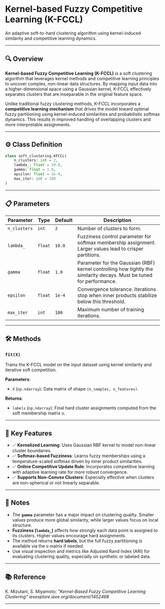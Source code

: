 
# Kernel-based Fuzzy Competitive Learning (K-FCCL)  
An adaptive soft-to-hard clustering algorithm using kernel-induced similarity and competitive learning dynamics.

---

## 🔍 Overview

**Kernel-based Fuzzy Competitive Learning (K-FCCL)** is a soft clustering algorithm that leverages kernel methods and competitive learning principles to uncover complex, non-linear data structures. By mapping input data into a higher-dimensional space using a Gaussian kernel, K-FCCL effectively separates clusters that are inseparable in the original feature space.

Unlike traditional fuzzy clustering methods, K-FCCL incorporates a **competitive learning mechanism** that drives the model toward optimal fuzzy partitioning using kernel-induced similarities and probabilistic softmax dynamics. This results in improved handling of overlapping clusters and more interpretable assignments.

---

## ⚙️ Class Definition

```python
class soft_clustering.KFCCL(
    n_clusters: int = 2,
    lambda_: float = 10.0,
    gamma: float = 1.0,
    epsilon: float = 1e-4,
    max_iter: int = 100
)
```

---

## 📋 Parameters

| Parameter    | Type   | Default | Description                                                                 |
|--------------|--------|---------|-----------------------------------------------------------------------------|
| `n_clusters` | `int`  | `2`     | Number of clusters to form.                                                |
| `lambda_`    | `float`| `10.0`  | Fuzziness control parameter for softmax membership assignment. Larger values lead to crisper partitions. |
| `gamma`      | `float`| `1.0`   | Parameter for the Gaussian (RBF) kernel controlling how tightly the similarity decays. Must be tuned for performance. |
| `epsilon`    | `float`| `1e-4`  | Convergence tolerance. Iterations stop when inner products stabilize below this threshold. |
| `max_iter`   | `int`  | `100`   | Maximum number of training iterations.                                     |

---

## 🛠️ Methods

### `fit(X)`

Trains the K-FCCL model on the input dataset using kernel similarity and iterative soft competition.

**Parameters**:  
- `X` (`np.ndarray`): Data matrix of shape `(n_samples, n_features)`.

**Returns**:  
- `labels` (`np.ndarray`): Final hard cluster assignments computed from the soft membership matrix `U`.

---

## 📌 Key Features

- ✅ **Kernelized Learning**: Uses Gaussian RBF kernel to model non-linear cluster boundaries.
- ✅ **Softmax-based Fuzziness**: Learns fuzzy memberships using a temperature-scaled softmax driven by inner product similarities.
- ✅ **Online Competitive Update Rule**: Incorporates competitive learning with adaptive learning rate for more robust convergence.
- ✅ **Supports Non-Convex Clusters**: Especially effective when clusters are non-spherical or not linearly separable.

---

## 📝 Notes

- The **`gamma`** parameter has a major impact on clustering quality. Smaller values produce more global similarity, while larger values focus on local structure.
- **Fuzziness (`lambda_`)** affects how strongly each data point is assigned to its clusters. Higher values encourage hard assignments.
- The method returns **hard labels**, but the full fuzzy partitioning is available via the `U` matrix if needed.
- Use visual inspection and metrics like Adjusted Rand Index (ARI) for evaluating clustering quality, especially on synthetic or labeled data.

---

## 📚 Reference

K. Mizutani, S. Miyamoto: *"Kernel-Based Fuzzy Competitive Learning Clustering" ieeexplore.ieee.org/document/1452468*

---
 